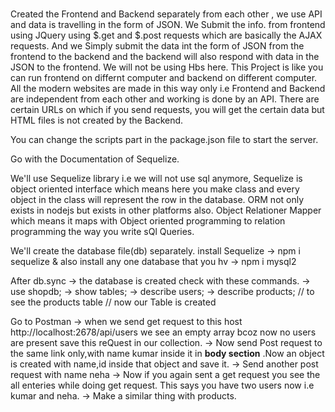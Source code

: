 #
Created the Frontend and Backend separately from each other , we use API and data is travelling in the form of JSON. We Submit the info. from frontend using JQuery using $.get and $.post requests which are basically the AJAX requests. And we Simply submit the data int the form of JSON from the frontend to the backend and the backend will also respond with data in the JSON to the frontend.
We will not be using Hbs here.
This Project is like you can run frontend on differnt computer and backend on different computer.
All the modern websites are made in this way only i.e Frontend and Backend are independent from each other and working is done by an API. There are certain URLs on which if you send requests, you will get the certain data but HTML files is not created by the Backend.

You can change the scripts part in the package.json file to start the server.

Go with the Documentation of Sequelize.

We'll use Sequelize library i.e we will not use sql anymore, Sequelize is object oriented interface which means here you make class and every object in the class will represent the row in the database. ORM not only exists in nodejs but exists in other platforms also. Object Relationer Mapper which means it maps with Object oriented programming to relation programming the way you write sQl Queries. 

We'll create the database file(db) separately.
install Sequelize -> npm i sequelize
& also install any one database that you hv -> npm i mysql2

After db.sync -> the database is created
check with these commands.
 -> use shopdb;
 -> show tables;
 -> describe users;
 -> describe products;  // to see the products table
 // now our Table is created

 Go to Postman
 -> when we send get request to this host http://localhost:2678/api/users we see an empty array bcoz now no users are present save this reQuest in our collection.
 -> Now send Post request to the same link only,with name kumar inside it in **body section** .Now an object is created with name,id inside that object and save it.
 -> Send another post request with name neha
 -> Now if you again sent a get request you see the all enteries while doing get request.
 This says you have two users now i.e kumar and neha.
 -> Make a similar thing with products.